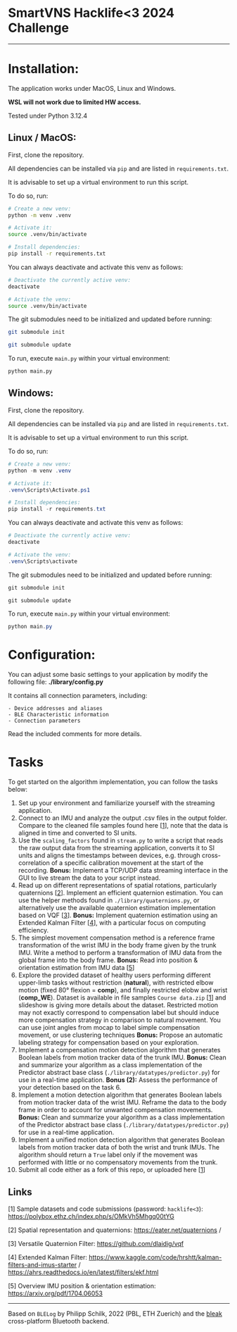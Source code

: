 # SmartVNS Hacklife<3 2024 Challenge
---
# Installation:

The application works under MacOS, Linux and Windows.

__WSL will not work due to limited HW access.__

Tested under Python 3.12.4

## Linux / MacOS:

First, clone the repository.

All dependencies can be installed via `pip` and are listed in `requirements.txt`.

It is advisable to set up a virtual environment to run this script. 

To do so, run:
```bash
# Create a new venv:
python -m venv .venv

# Activate it:
source .venv/bin/activate

# Install dependencies:
pip install -r requirements.txt
```

You can always deactivate and activate this venv as follows:
```bash
# Deactivate the currently active venv:
deactivate

# Activate the venv:
source .venv/bin/activate
```

The git submodules need to be initialized and updated before running:
```bash
git submodule init

git submodule update
```

To run, execute `main.py` within your virtual environment:
```bash
python main.py
```

## Windows:

First, clone the repository.

All dependencies can be installed via `pip` and are listed in `requirements.txt`.

It is advisable to set up a virtual environment to run this script. 

To do so, run:
```powershell
# Create a new venv:
python -m venv .venv

# Activate it:
.venv\Scripts\Activate.ps1

# Install dependencies:
pip install -r requirements.txt
```

You can always deactivate and activate this venv as follows:
```powershell
# Deactivate the currently active venv:
deactivate

# Activate the venv:
.venv\Scripts\activate
```

The git submodules need to be initialized and updated before running:
```powershell
git submodule init

git submodule update
```

To run, execute `main.py` within your virtual environment:
```powershell
python main.py
```

# Configuration:

You can adjust some basic settings to your application by modify the following file:
__./library/config.py__

It contains all connection parameters, including:

    - Device addresses and aliases
    - BLE Characteristic information
    - Connection parameters

Read the included comments for more details.

# Tasks

To get started on the algorithm implementation, you can follow the tasks below:

1. Set up your environment and familiarize yourself with the streaming application.
2. Connect to an IMU and analyze the output .csv files in the output folder. Compare to the cleaned file samples found here [[1](#links)], note that the data is aligned in time and converted to SI units.
3. Use the `scaling_factors` found in `stream.py` to write a script that reads the raw output data from the streaming application, converts it to SI units and aligns the timestamps between devices, e.g. through cross-correlation of a specific calibration movement at the start of the recording. **Bonus:** Implement a TCP/UDP data streaming interface in the GUI to live stream the data to your script instead.
4. Read up on different representations of spatial rotations, particularly quaternions [[2](#links)]. Implement an efficient quaternion estimation. You can use the helper methods found in `./library/quaternions.py`, or alternatively use the available quaternion estimation implementation based on VQF [[3](#links)]. **Bonus:** Implement quaternion estimation using an Extended Kalman Filter [[4](#links)], with a particular focus on computing efficiency.
5. The simplest movement compensation method is a reference frame transformation of the wrist IMU in the body frame given by the trunk IMU. Write a method to perform a transformation of IMU data from the global frame into the body frame. **Bonus:** Read into position & orientation estimation from IMU data [[5](#links)]
6. Explore the provided dataset of healthy users performing different upper-limb tasks without restriction (**natural**), with restricted elbow motion (fixed 80° flexion = **comp**), and finally restricted elobw and wrist (**comp_WE**). Dataset is available in file samples `Course data.zip` [[1](#links)] and slideshow is giving more details about the dataset. Restricted motion may not exactly correspond to compensation label but should induce more compensation strategy in comparison to natural movement. You can use joint angles from mocap to label simple compensation movement, or use clustering techniques **Bonus:** Propose an automatic labeling strategy for compensation based on your exploration.
7. Implement a compensation motion detection algorithm that generates Boolean labels from motion tracker data of the trunk IMU. **Bonus:** Clean and summarize your algorithm as a class implementation of the Predictor abstract base class (`./library/datatypes/predictor.py`) for use in a real-time application. **Bonus (2):** Assess the performance of your detection based on the task 6. 
8. Implement a motion detection algorithm that generates Boolean labels from motion tracker data of the wrist IMU. Reframe the data to the body frame in order to account for unwanted compensation movements. **Bonus:** Clean and summarize your algorithm as a class implementation of the Predictor abstract base class (`./library/datatypes/predictor.py`) for use in a real-time application.
9. Implement a unified motion detection algorithm that generates Boolean labels from motion tracker data of both the wrist and trunk IMUs. The algorithm should return a `True` label only if the movement was performed with little or no compensatory movements from the trunk.
10. Submit all code either as a fork of this repo, or uploaded here [[1](#links)]

## Links
[1] Sample datasets and code submissions (password: `hacklife<3`): https://polybox.ethz.ch/index.php/s/OMkVh5Mhgq00tYG

[2] Spatial representation and quaternions: https://eater.net/quaternions / 

[3] Versatile Quaternion Filter: https://github.com/dlaidig/vqf

[4] Extended Kalman Filter: https://www.kaggle.com/code/hrshtt/kalman-filters-and-imus-starter / https://ahrs.readthedocs.io/en/latest/filters/ekf.html

[5] Overview IMU position & orientation estimation: https://arxiv.org/pdf/1704.06053


---
Based on `BLELog` by Philipp Schilk, 2022 (PBL, ETH Zuerich) and the [bleak](https://github.com/hbldh/bleak) cross-platform Bluetooth backend.
